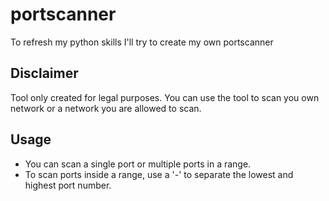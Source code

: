 # portscanner

To refresh my python skills I'll try to create my own portscanner

## Disclaimer
Tool only created for legal purposes. You can use the tool to scan you own network or a network you are allowed to scan.

## Usage

* You can scan a single port or multiple ports in a range.
* To scan ports inside a range, use a '-' to separate the lowest and highest port number.
